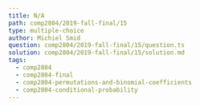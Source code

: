 ```yaml
---
title: N/A
path: comp2804/2019-fall-final/15
type: multiple-choice
author: Michiel Smid
question: comp2804/2019-fall-final/15/question.ts
solution: comp2804/2019-fall-final/15/solution.md
tags:
  - comp2804
  - comp2804-final
  - comp2804-permutations-and-binomial-coefficients
  - comp2804-conditional-probability
---
```

